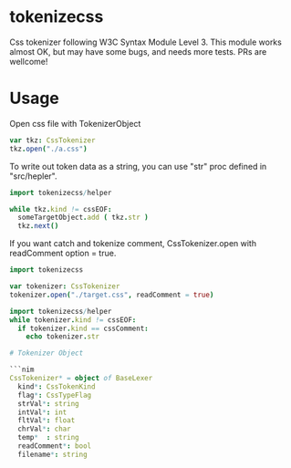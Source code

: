 # tokenizecss
Css tokenizer following W3C Syntax Module Level 3.
This module works almost OK, but may have some bugs, and needs more tests. PRs are wellcome!

# Usage

Open css file with TokenizerObject
```nim
var tkz: CssTokenizer
tkz.open("./a.css")
```

To write out token data as a string, you can use "str" proc defined in "src/hepler".
```nim
import tokenizecss/helper

while tkz.kind != cssEOF:
  someTargetObject.add ( tkz.str )
  tkz.next()
```

If you want catch and tokenize comment, CssTokenizer.open with readComment option = true.
```nim
import tokenizecss

var tokenizer: CssTokenizer
tokenizer.open("./target.css", readComment = true)

import tokenizecss/helper
while tokenizer.kind != cssEOF:
  if tokenizer.kind == cssComment:
    echo tokenizer.str

# Tokenizer Object

```nim
CssTokenizer* = object of BaseLexer
  kind*: CssTokenKind
  flag*: CssTypeFlag
  strVal*: string
  intVal*: int
  fltVal*: float
  chrVal*: char
  temp*  : string
  readComment*: bool
  filename*: string
```